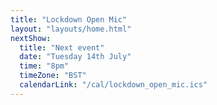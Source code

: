 ```yaml
---
title: "Lockdown Open Mic"
layout: "layouts/home.html"
nextShow:
  title: "Next event"
  date: "Tuesday 14th July"
  time: "8pm"
  timeZone: "BST"
  calendarLink: "/cal/lockdown_open_mic.ics"
---
```

